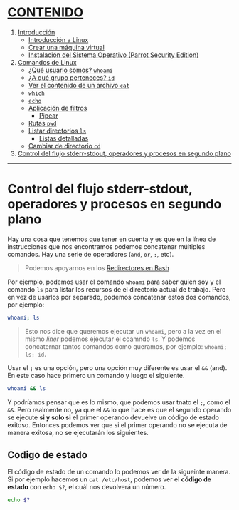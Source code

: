 # [CONTENIDO](https://github.com/Ramixter/Introduccion-a-Linux)
1. [Introducción](https://github.com/Ramixter/Introduccion-a-Linux/tree/main/CAPITULO-1#contenido)
   - [Introducción a Linux](https://github.com/Ramixter/Introduccion-a-Linux/tree/main/CAPITULO-1#introduccion-a-linux)
   - [Crear una máquina virtual](https://github.com/Ramixter/Introduccion-a-Linux/tree/main/CAPITULO-1#crear-una-m%C3%A1quina-virtual)
   - [Instalación del Sistema Operativo (Parrot Security Edition)](https://github.com/Ramixter/Introduccion-a-Linux/tree/main/CAPITULO-1#instalaci%C3%B3n-del-sistema-operativo-parrot-security-edition)
2. [Comandos de Linux](https://github.com/Ramixter/Introduccion-a-Linux/tree/main/CAPITULO-2#contenido)
   - [¿Qué usuario somos? `whoami`](https://github.com/Ramixter/Introduccion-a-Linux/tree/main/CAPITULO-2#qu%C3%A9-usuario-somos-whoami)
   - [¿A qué grupo perteneces? `id`](https://github.com/Ramixter/Introduccion-a-Linux/tree/main/CAPITULO-2#a-qu%C3%A9-grupo-perteneces-id)
   - [Ver el contenido de un archivo `cat`](https://github.com/Ramixter/Introduccion-a-Linux/tree/main/CAPITULO-2#ver-el-contenido-de-un-archivo-cat)
   - [`which`](https://github.com/Ramixter/Introduccion-a-Linux/tree/main/CAPITULO-2#which)
   - [`echo`](https://github.com/Ramixter/Introduccion-a-Linux/tree/main/CAPITULO-2#echo)
   - [Aplicación de filtros](https://github.com/Ramixter/Introduccion-a-Linux/tree/main/CAPITULO-2#aplicaci%C3%B3n-de-filtros)
     - [Pipear](https://github.com/Ramixter/Introduccion-a-Linux/tree/main/CAPITULO-2#pipear)
   - [Rutas `pwd`](https://github.com/Ramixter/Introduccion-a-Linux/tree/main/CAPITULO-2#rutas-pwd)
   - [Listar directorios `ls`](https://github.com/Ramixter/Introduccion-a-Linux/tree/main/CAPITULO-2#listar-directorios-ls)
     - [Listas detalladas](https://github.com/Ramixter/Introduccion-a-Linux/tree/main/CAPITULO-2#listas-detalladas)
   - [Cambiar de directorio `cd`](https://github.com/Ramixter/Introduccion-a-Linux/tree/main/CAPITULO-2#cambiar-de-directorio-cd)
3. [Control del flujo stderr-stdout, operadores y procesos en segundo plano](https://github.com/Ramixter/Introduccion-a-Linux/tree/main/CAPITULO-3#contenido)
***

# Control del flujo stderr-stdout, operadores y procesos en segundo plano

Hay una cosa que tenemos que tener en cuenta y es que en la línea de instrucciones que nos encontramos podemos concatenar múltiples comandos. Hay una serie de operadores (`and`, `or`, `;`, etc).

>Podemos apoyarnos en los [Redirectores en Bash](/CAPITULO-3/sources/bash-redirections-cheat-sheet.pdf)

Por ejemplo, podemos usar el comando `whoami` para saber quien soy y el comando `ls` para listar los recursos de el directorio actual de trabajo. Pero en vez de usarlos por separado, podemos concatenar estos dos comandos, por ejemplo:

```bash
whoami; ls
```

>Esto nos dice que queremos ejecutar un `whoami`, pero a la vez en el mismo *liner* podemos ejecutar el coamndo `ls`. Y podemos concaternar tantos comandos como queramos, por ejemplo: `whoami; ls; id`.

Usar el `;` es una opción, pero una opción muy diferente es usar el `&&` (and). En este caso hace primero un comando y luego el siguiente.

```bash
whoami && ls
```

Y podríamos pensar que es lo mismo, que podemos usar tnato el `;`, como el `&&`. Pero realmente no, ya que el `&&` lo que hace es que el segundo operando se ejecute **si y solo si** el primer operando devuelve un código de estado exitoso. Entonces podemos ver que si el primer operando no se ejecuta de manera exitosa, no se ejecutarán los siguientes.

## Codigo de estado

El código de estado de un comando lo podemos ver de la sigueinte manera. Si por ejemplo hacemos un `cat /etc/host`, podemos ver el **código de estado** con `echo $?`, el cuál nos devolverá un número.

```bash
echo $?
```

